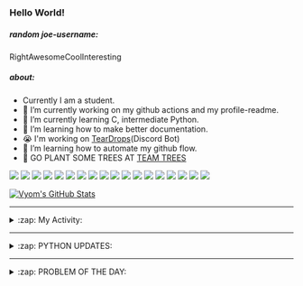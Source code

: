 ### Hello World!

##### random joe-username:
<!--DON'T REMOVE--->
<!--username:START-->
RightAwesomeCoolInteresting
<!--username:END-->

##### about:
- Currently I am a student.
- 🔭 I’m currently working on my github actions and my profile-readme. 
- 🌱 I’m currently learning C, intermediate Python.
- 🌱 I’m learning how to make better documentation.
- 😭 I'm working on [TearDrops](https://github.com/Vyvy-vi/TearDrops)(Discord Bot)
- 🌱 I’m learning how to automate my github flow.
- 🌱 GO PLANT SOME TREES AT [TEAM TREES](https://teamtrees.org/)

![](https://img.shields.io/badge/Editor-Vim-informational?style=flat&logo=Editor&logoColor=white&color=2bbc8a)
![](https://img.shields.io/badge/Editor-VScode-informational?style=flat&logo=<LOGO_NAME>&logoColor=white&color=2bbc8a)
![](https://img.shields.io/badge/OS-MacOS-informational?style=flat&logo=<LOGO_NAME>&logoColor=white&color=2bbc8a)
![](https://img.shields.io/badge/OS-Fedora-informational?style=flat&logo=<LOGO_NAME>&logoColor=white&color=2bbc8a)
![](https://img.shields.io/badge/OS-Ubuntu-informational?style=flat&logo=<LOGO_NAME>&logoColor=white&color=2bbc8a)
![](https://img.shields.io/badge/Tools-mysql-informational?style=flat&logo=<LOGO_NAME>&logoColor=white&color=2bbc8a)
![](https://img.shields.io/badge/Tools-MongoDB-informational?style=flat&logo=<LOGO_NAME>&logoColor=white&color=2bbc8a)
![](https://img.shields.io/badge/Tools-DiscordAPI-informational?style=flat&logo=<LOGO_NAME>&logoColor=white&color=2bbc8a)
![](https://img.shields.io/badge/Tools-GoogleAPIs-informational?style=flat&logo=<LOGO_NAME>&logoColor=white&color=2bbc8a)
![](https://img.shields.io/badge/Tools-ScikitLearn-informational?style=flat&logo=<LOGO_NAME>&logoColor=white&color=2bbc8a)
![](https://img.shields.io/badge/Tools-json-informational?style=flat&logo=<LOGO_NAME>&logoColor=white&color=2bbc8a)
![](https://img.shields.io/badge/Tools-Metasploit-informational?style=flat&logo=<LOGO_NAME>&logoColor=white&color=2bbc8a)
![](https://img.shields.io/badge/Shell-zsh-informational?style=flat&logo=<LOGO_NAME>&logoColor=white&color=2bbc8a)
![](https://img.shields.io/badge/Code-Python-informational?style=flat&logo=<LOGO_NAME>&logoColor=white&color=2bbc8a)
![](https://img.shields.io/badge/Code-Ruby-informational?style=flat&logo=<LOGO_NAME>&logoColor=white&color=2bbc8a)
![](https://img.shields.io/badge/Code-Processing-informational?style=flat&logo=<LOGO_NAME>&logoColor=white&color=2bbc8a)
![](https://img.shields.io/badge/Code-Arduino-informational?style=flat&logo=<LOGO_NAME>&logoColor=white&color=2bbc8a)
![](https://img.shields.io/badge/Graphics-Blender-informational?style=flat&logo=<LOGO_NAME>&logoColor=white&color=2bbc8a)

<a href="https://github.com/Vyvy-vi/Vyvy-vi">
  <img align="center" src="https://profile-readme-git-master.vyvy-vi.vercel.app/api?username=Vyvy-vi&show_icons=true&line_height=27&count_private=true&title_color=ffffff&text_color=c9cacc&icon_color=2bbc8a&bg_color=1d1f21" alt="Vyom's GitHub Stats" />
</a>

---
<details>
  <summary>:zap: My Activity:</summary>
  
<!--START_SECTION:waka-->
![Profile Views](http://img.shields.io/badge/Profile%20Views-53-blue)

**I'm an Early 🐤** 

```text
🌞 Morning    48 commits     ████████████░░░░░░░░░░░░░   48.0% 
🌆 Daytime    12 commits     ███░░░░░░░░░░░░░░░░░░░░░░   12.0% 
🌃 Evening    25 commits     ██████░░░░░░░░░░░░░░░░░░░   25.0% 
🌙 Night      15 commits     ███░░░░░░░░░░░░░░░░░░░░░░   15.0%

```
📅 **I'm Most Productive on Monday** 

```text
Monday       24 commits     ██████░░░░░░░░░░░░░░░░░░░   24.0% 
Tuesday      13 commits     ███░░░░░░░░░░░░░░░░░░░░░░   13.0% 
Wednesday    8 commits      ██░░░░░░░░░░░░░░░░░░░░░░░   8.0% 
Thursday     10 commits     ██░░░░░░░░░░░░░░░░░░░░░░░   10.0% 
Friday       16 commits     ████░░░░░░░░░░░░░░░░░░░░░   16.0% 
Saturday     16 commits     ████░░░░░░░░░░░░░░░░░░░░░   16.0% 
Sunday       13 commits     ███░░░░░░░░░░░░░░░░░░░░░░   13.0%

```


📊 **This Week I Spent My Time On** 

```text
🔥 Editors: 
Vim                      15 hrs 39 mins      ███████████████████░░░░░░   78.19% 
VS Code                  4 hrs 22 mins       █████░░░░░░░░░░░░░░░░░░░░   21.81%

🐱‍💻 Projects: 
TearDrops                8 hrs 31 mins       ██████████░░░░░░░░░░░░░░░   42.59% 
another-discord-bot      4 hrs 18 mins       █████░░░░░░░░░░░░░░░░░░░░   21.5% 
flask-blog               2 hrs 28 mins       ███░░░░░░░░░░░░░░░░░░░░░░   12.37% 
Calculator               1 hr 3 mins         █░░░░░░░░░░░░░░░░░░░░░░░░   5.27% 
fcc-cat-app              57 mins             █░░░░░░░░░░░░░░░░░░░░░░░░   4.78%

💻 Operating System: 
Mac                      20 hrs 1 min        █████████████████████████   100.0%

```

**I Mostly Code in Python** 

```text
Python                   22 repos            ██████████████████░░░░░░░   73.33% 
HTML                     2 repos             █░░░░░░░░░░░░░░░░░░░░░░░░   6.67% 
Processing               1 repo              ░░░░░░░░░░░░░░░░░░░░░░░░░   3.33% 
Swift                    1 repo              ░░░░░░░░░░░░░░░░░░░░░░░░░   3.33% 
JavaScript               1 repo              ░░░░░░░░░░░░░░░░░░░░░░░░░   3.33%

```



<!--END_SECTION:waka-->
</details>

---
<details>
  <summary>:zap: PYTHON UPDATES:</summary>
  
<!-- BLOG-POST-LIST:START -->
- [IP detection with basic password authentication front end for any URL.](https://www.reddit.com/r/Python/comments/k2e12w/ip_detection_with_basic_password_authentication/)
- [Saturday megathread: Share your resources!](https://www.reddit.com/r/Python/comments/k2cpd9/saturday_megathread_share_your_resources/)
- [QuickPYTHON: The retro fun of QBasic meets the power of Python](https://www.reddit.com/r/Python/comments/k2azco/quickpython_the_retro_fun_of_qbasic_meets_the/)
- [What are some ways and places to make money from writing python scripts?](https://www.reddit.com/r/Python/comments/k2auat/what_are_some_ways_and_places_to_make_money_from/)
- [Music Player version 2](https://www.reddit.com/r/Python/comments/k2ahy4/music_player_version_2/)
<!-- BLOG-POST-LIST:END -->
</details>

---
<details>
  <summary>:zap: PROBLEM OF THE DAY:</summary>
    #TODO
<!--QOTD:START-->
<!--QOTD:END-->
</details>


